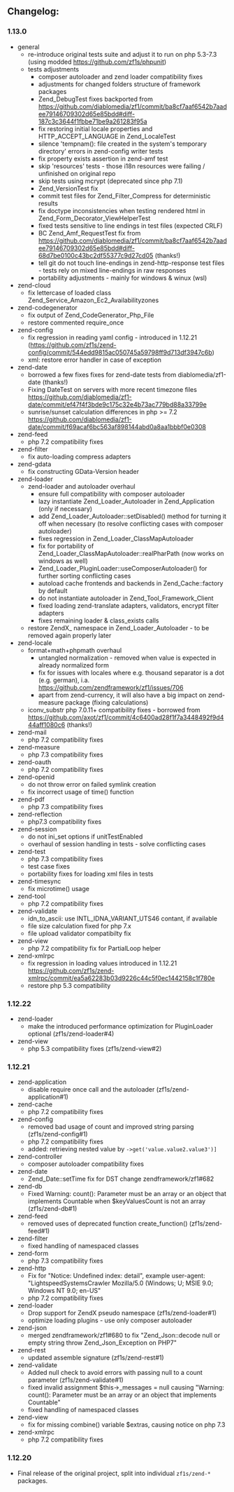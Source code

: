## Changelog:

### 1.13.0
- general
  - re-introduce original tests suite and adjust it to run on php 5.3-7.3 (using modded https://github.com/zf1s/phpunit)
  - tests adjustments
    - composer autoloader and zend loader compatibility fixes
    - adjustments for changed folders structure of framework packages
    - Zend_DebugTest fixes backported from https://github.com/diablomedia/zf1/commit/ba8cf7aaf6542b7aadee79146709302d65e85bdd#diff-187c3c3644f1fbbe71be9a261283f95a
    - fix restoring initial locale properties and HTTP_ACCEPT_LANGUAGE in Zend_LocaleTest
    - silence 'tempnam(): file created in the system's temporary directory' errors in zend-config writer tests
    - fix property exists assertion in zend-amf test
    - skip 'resources' tests - those i18n resources were failing / unfinished on original repo
    - skip tests using mcrypt (deprecated since php 7.1)
    - Zend_VersionTest fix
    - commit test files for Zend_Filter_Compress for deterministic results
    - fix doctype inconsistencies when testing rendered html in Zend_Form_Decorator_ViewHelperTest
    - fixed tests sensitive to line endings in test files (expected CRLF)
    - BC Zend_Amf_RequestTest fix from https://github.com/diablomedia/zf1/commit/ba8cf7aaf6542b7aadee79146709302d65e85bdd#diff-68d7be0100c43bc2df55377c9d27cd05 (thanks!)
    - tell git do not touch line-endings in zend-http-response test files - tests rely on mixed line-endings in raw responses
    - portability adjustments - mainly for windows & winux (wsl)
- zend-cloud
  - fix lettercase of loaded class Zend_Service_Amazon_Ec2_Availabilityzones
- zend-codegenerator
  - fix output of Zend_CodeGenerator_Php_File
  - restore commented require_once
- zend-config
  - fix regression in reading yaml config - introduced in 1.12.21 (https://github.com/zf1s/zend-config/commit/544edd9815ac050745a59798ff9d713df3947c6b)
  - xml: restore error handler in case of exception
- zend-date
  - borrowed a few fixes fixes for zend-date tests from diablomedia/zf1-date (thanks!)
  - Fixing DateTest on servers with more recent timezone files https://github.com/diablomedia/zf1-date/commit/ef47f4f3bde9c175c32e4b73ac779bd88a33799e
  - sunrise/sunset calculation differences in php >= 7.2 https://github.com/diablomedia/zf1-date/commit/f69acaf6bc563af898144abd0a8aa1bbbf0e0308
- zend-feed
  - php 7.2 compatibility fixes
- zend-filter
  - fix auto-loading compress adapters
- zend-gdata
  - fix constructing GData-Version header
- zend-loader
  - zend-loader and autoloader overhaul
    - ensure full compatibility with composer autoloader
    - lazy instantiate Zend_Loader_Autoloader in Zend_Application (only if necessary)
    - add Zend_Loader_Autoloader::setDisabled() method for turning it off when necessary (to resolve conflicting cases with composer autoloader)
    - fixes regression in Zend_Loader_ClassMapAutoloader
    - fix for portability of Zend_Loader_ClassMapAutoloader::realPharPath (now works on windows as well)
    - Zend_Loader_PluginLoader::useComposerAutoloader() for further sorting conflicting cases
    - autoload cache frontends and backends in Zend_Cache::factory by default
    - do not instantiate autoloader in Zend_Tool_Framework_Client
    - fixed loading zend-translate adapters, validators, encrypt filter adapters
    - fixes remaining loader & class_exists calls
  - restore ZendX_ namespace in Zend_Loader_Autoloader - to be removed again properly later
- zend-locale
  - format+math+phpmath overhaul
    - untangled normalization - removed when value is expected in already normalized form
    - fix for issues with locales where e.g. thousand separator is a dot (e.g. german), i.a. https://github.com/zendframework/zf1/issues/706
    - apart from zend-currency, it will also have a big impact on zend-measure package (fixing calculations)
  - iconv_substr php 7.0.11+ compatibility fixes - borrowed from https://github.com/axot/zf1/commit/4c6400ad28f1f7a3448492f9d444aff1080c6 (thanks!)
- zend-mail 
  - php 7.2 compatibility fixes
- zend-measure
  - php 7.3 compatibility fixes
- zend-oauth
  - php 7.2 compatibility fixes
- zend-openid
  - do not throw error on failed symlink creation
  + fix incorrect usage of time() function
- zend-pdf
  - php 7.3 compatibility fixes
- zend-reflection
  - php7.3 compatibility fixes
- zend-session
  - do not ini_set options if unitTestEnabled
  + overhaul of session handling in tests - solve conflicting cases
- zend-test
  - php 7.3 compatibility fixes
  + test case fixes
  + portability fixes for loading xml files in tests
- zend-timesync
  - fix microtime() usage
- zend-tool
  - php 7.2 compatibility fixes
- zend-validate
  - idn_to_ascii: use INTL_IDNA_VARIANT_UTS46 contant, if available
  + file size calculation fixed for php 7.x
  + file upload validator compatibilty fix
- zend-view
  - php 7.2 compatibility fix for PartialLoop helper
- zend-xmlrpc
  - fix regression in loading values introduced in 1.12.21 https://github.com/zf1s/zend-xmlrpc/commit/ea5a62283b03d9226c44c5f0ec1442158c1f780e
  + restore php 5.3 compatibility
    

### 1.12.22
- zend-loader
    - make the introduced performance optimization for PluginLoader optional (zf1s/zend-loader#4)
- zend-view
    - php 5.3 compatibility fixes (zf1s/zend-view#2)

### 1.12.21
- zend-application
    - disable require once call and the autoloader (zf1s/zend-application#1)
- zend-cache
    - php 7.2 compatibility fixes
- zend-config
    - removed bad usage of count and improved string parsing (zf1s/zend-config#1)
    - php 7.2 compatibility fixes
    - added: retrieving nested value by `->get('value.value2.value3')]`
- zend-controller
    - composer autoloader compatibility fixes
- zend-date
    - Zend_Date::setTime fix for DST change zendframework/zf1#682
- zend-db
    - Fixed Warning: count(): Parameter must be an array or an object that implements Countable when $keyValuesCount is not an array (zf1s/zend-db#1)
- zend-feed
    - removed uses of deprecated function create_function() (zf1s/zend-feed#1)
- zend-filter
    - fixed handling of namespaced classes
- zend-form
    - php 7.3 compatibility fixes
- zend-http
    - Fix for "Notice: Undefined index: detail", example user-agent: "LightspeedSystemsCrawler Mozilla/5.0 (Windows; U; MSIE 9.0; Windows NT 9.0; en-US"
    - php 7.2 compatibility fixes
- zend-loader
    - Drop support for ZendX pseudo namespace (zf1s/zend-loader#1)
    - optimize loading plugins - use only composer autoloader
- zend-json
    - merged zendframework/zf1#680 to fix "Zend_Json::decode null or empty string throw Zend_Json_Exception on PHP7"
- zend-rest
    - updated assemble signature (zf1s/zend-rest#1)
- zend-validate
    - Added null check to avoid errors with passing null to a count parameter (zf1s/zend-validate#1)
    - fixed invalid assignment $this->_messages = null causing "Warning: count(): Parameter must be an array or an object that implements Countable"
    - fixed handling of namespaced classes
- zend-view
    - fix for missing combine() variable $extras, causing notice on php 7.3
- zend-xmlrpc
    - php 7.2 compatibility fixes

### 1.12.20
- Final release of the original project, split into individual `zf1s/zend-*` packages.

